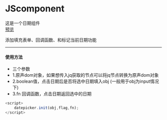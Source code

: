 # JScomponent
这是一个日期组件  
[预览](http://htmlpreview.github.io/?https://github.com/YMBo/JScomponent/blob/master/datePicker/index.html)  


添加填充表单、回调函数、和标记当前日期功能  
********
#### 使用方法  
* 三个参数  
* 1.原声dom对象，如果想传入jq获取的节点可以将jq节点转换为原声dom对象
* 2.boolean值，点击日期后是否将选中日期填入obj (一般用于obj为input情况下)  
* 3.fn 回调函数，点击日期返回选中的日期  
```javascript
<script>
	datepicker.init(obj,flag,fn);
</script>
```
